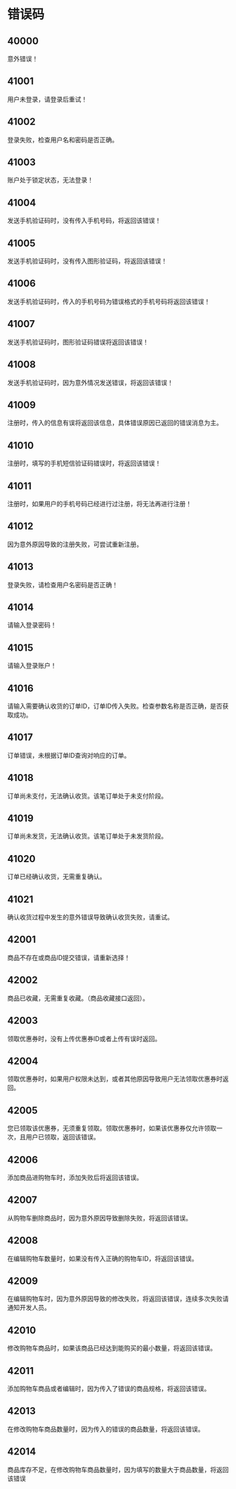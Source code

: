# 错误码

## 40000

意外错误！

## 41001

用户未登录，请登录后重试！

## 41002

登录失败，检查用户名和密码是否正确。

## 41003

账户处于锁定状态，无法登录！

## 41004

发送手机验证码时，没有传入手机号码，将返回该错误！

## 41005

发送手机验证码时，没有传入图形验证码，将返回该错误！

## 41006

发送手机验证码时，传入的手机号码为错误格式的手机号码将返回该错误！

## 41007

发送手机验证码时，图形验证码错误将返回该错误！

## 41008

发送手机验证码时，因为意外情况发送错误，将返回该错误！

## 41009

注册时，传入的信息有误将返回该信息，具体错误原因已返回的错误消息为主。

## 41010

注册时，填写的手机短信验证码错误时，将返回该错误！

## 41011

注册时，如果用户的手机号码已经进行过注册，将无法再进行注册！

## 41012

因为意外原因导致的注册失败，可尝试重新注册。

## 41013

登录失败，请检查用户名密码是否正确！

## 41014

请输入登录密码！

## 41015

请输入登录账户！

## 41016

请输入需要确认收货的订单ID，订单ID传入失败。检查参数名称是否正确，是否获取成功。

## 41017

订单错误，未根据订单ID查询对响应的订单。

## 41018

订单尚未支付，无法确认收货。该笔订单处于未支付阶段。

## 41019

订单尚未发货，无法确认收货。该笔订单处于未发货阶段。

## 41020

订单已经确认收货，无需重复确认。

## 41021

确认收货过程中发生的意外错误导致确认收货失败，请重试。

## 42001

商品不存在或商品ID提交错误，请重新选择！

## 42002

商品已收藏，无需重复收藏。（商品收藏接口返回）。

## 42003

领取优惠券时，没有上传优惠券ID或者上传有误时返回。

## 42004

领取优惠券时，如果用户权限未达到，或者其他原因导致用户无法领取优惠券时返回。

## 42005

您已领取该优惠券，无须重复领取。领取优惠券时，如果该优惠券仅允许领取一次，且用户已领取，返回该错误。

## 42006

添加商品进购物车时，添加失败后将返回该错误。

## 42007

从购物车删除商品时，因为意外原因导致删除失败，将返回该错误。

## 42008

在编辑购物车数量时，如果没有传入正确的购物车ID，将返回该错误。

## 42009

在编辑购物车时，因为意外原因导致的修改失败，将返回该错误，连续多次失败请通知开发人员。

## 42010

修改购物车商品时，如果该商品已经达到能购买的最小数量，将返回该错误。

## 42011

添加购物车商品或者编辑时，因为传入了错误的商品规格，将返回该错误。

## 42013

在修改购物车商品数量时，因为传入的错误的商品数量，将返回该错误。

## 42014

商品库存不足，在修改购物车商品数量时，因为填写的数量大于商品数量，将返回该错误



